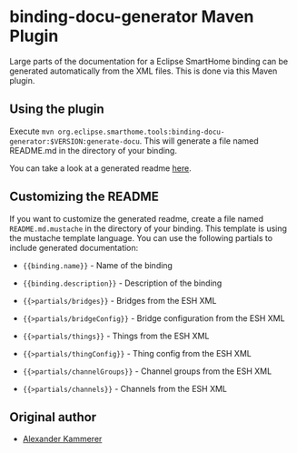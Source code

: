 # binding-docu-generator Maven Plugin

Large parts of the documentation for a Eclipse SmartHome binding can be generated automatically from the XML files. This is done via this Maven plugin.

## Using the plugin

Execute `mvn org.eclipse.smarthome.tools:binding-docu-generator:$VERSION:generate-docu`. This will generate a file named README.md in the directory of your binding.

You can take a look at a generated readme [here](README-example.md).

## Customizing the README

If you want to customize the generated readme, create a file named `README.md.mustache` in the directory of your binding. This template is using the
mustache template language. You can use the following partials to include generated documentation:

* `{{binding.name}}` - Name of the binding

* `{{binding.description}}` - Description of the binding

* `{{>partials/bridges}}` - Bridges from the ESH XML

* `{{>partials/bridgeConfig}}` - Bridge configuration from the ESH XML

* `{{>partials/things}}` - Things from the ESH XML

* `{{>partials/thingConfig}}` - Thing config from the ESH XML

* `{{>partials/channelGroups}}` - Channel groups from the ESH XML

* `{{>partials/channels}}` - Channels from the ESH XML

## Original author

* [Alexander Kammerer](https://github.com/kummerer94)
